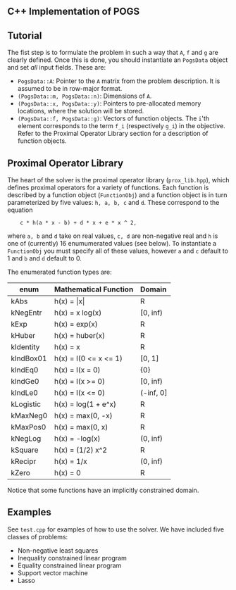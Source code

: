 ## C++ Implementation of POGS



Tutorial
--------
The fist step is to formulate the problem in such a way that `A`, `f` and `g` are clearly defined. Once this is done, you should instantiate an `PogsData` object and set _all_ input fields. These are:

  + `PogsData::A`: Pointer to the `A` matrix from the problem description. It is assumed to be in row-major format. 
  + `(PogsData::m, PogsData::n)`: Dimensions of `A`.
  + `(PogsData::x, PogsData::y)`: Pointers to pre-allocated memory locations, where the solution will be stored.
  + `(PogsData::f, PogsData::g)`: Vectors of function objects. The `i`'th element corresponds to the term `f_i`  (respectively `g_i`) in the objective. Refer to the Proximal Operator Library section for a description of function objects.


Proximal Operator Library
-------------------------
The heart of the solver is the proximal operator library (`prox_lib.hpp`), which defines proximal operators for a variety of functions. Each function is described by a function object (`FunctionObj`) and a function object is in turn parameterized by five values: `h, a, b, c` and `d`. These correspond to the equation

```
	c * h(a * x - b) + d * x + e * x ^ 2,
```

where `a, b` and `d` take on real values, `c, d` are non-negative real and `h` is one of (currently) 16 enumumerated values (see below). To instantiate a `FunctionObj` you must specify all of these values, however `a` and `c` default to 1 and `b` and `d` default to 0. 

The enumerated function types are:

| enum      | Mathematical Function | Domain  |
| --------- |:----------------------|:--------|
| kAbs      | h(x) = &#124;x&#124;  |R        |
| kNegEntr  | h(x) = x log(x)       |[0, inf) |
| kExp      | h(x) = exp(x)         |R        |
| kHuber    | h(x) = huber(x)       |R        |
| kIdentity | h(x) = x              |R        |
| kIndBox01 | h(x) = I(0 <= x <= 1) |[0, 1]   |
| kIndEq0   | h(x) = I(x = 0)       |{0}      |
| kIndGe0   | h(x) = I(x >= 0)      |[0, inf) |
| kIndLe0   | h(x) = I(x <= 0)      |(-inf, 0]|
| kLogistic | h(x) = log(1 + e^x)   |R        |
| kMaxNeg0  | h(x) = max(0, -x)     |R        |
| kMaxPos0  | h(x) = max(0, x)      |R        |
| kNegLog   | h(x) = -log(x)        |(0, inf) |
| kSquare   | h(x) = (1/2) x^2      |R        |
| kRecipr   | h(x) = 1/x            |(0, inf) |
| kZero     | h(x) = 0              |R        |

Notice that some functions have an implicitly constrained domain.

Examples
--------
See `test.cpp` for examples of how to use the solver. We have included five classes of problems:

  + Non-negative least squares
  + Inequality constrained linear program
  + Equality constrained linear program
  + Support vector machine
  + Lasso
